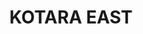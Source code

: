 ---
lastmod: '2025-04-06T06:05:20+00:00'
latitude: -32.930221
layout: suburb
longitude: 151.706545
postcode: '2305'
state: NSW
title: KOTARA EAST
url: /nsw/kotara-east/
---